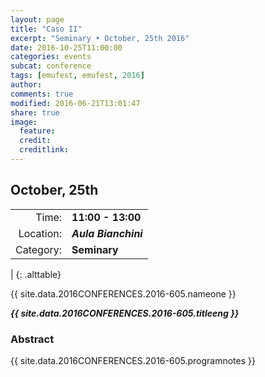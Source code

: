 ```yaml
---
layout: page
title: "Caso II"
excerpt: "Seminary • October, 25th 2016"
date: 2016-10-25T11:00:00
categories: events
subcat: conference
tags: [emufest, emufest, 2016]
author:
comments: true
modified: 2016-06-21T13:01:47
share: true
image:
  feature:
  credit:
  creditlink:
---
```


## October, 25th

|  |  |
|------------:|:------------|
| Time: | **11:00 - 13:00** |
| Location: | ***Aula Bianchini*** |
| Category: | **Seminary** |
|
{: .alttable}

{{ site.data.2016CONFERENCES.2016-605.nameone }}

***{{ site.data.2016CONFERENCES.2016-605.titleeng }}***


### Abstract

{{ site.data.2016CONFERENCES.2016-605.programnotes }}
